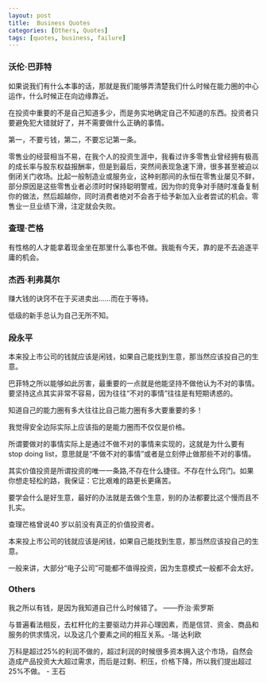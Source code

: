 ```yaml
---
layout: post
title:  Business Quotes
categories: [Others, Quotes]
tags: [quotes, business, failure]
---
```

### 沃伦·巴菲特

如果说我们有什么本事的话，那就是我们能够弄清楚我们什么时候在能力圈的中心运作，什么时候正在向边缘靠近。

在投资中重要的不是自己知道多少，而是务实地确定自己不知道的东西。投资者只要避免犯大错就好了，并不需要做什么正确的事情。

第一，不要亏钱，第二，不要忘记第一条。

零售业的经营相当不易，在我个人的投资生涯中，我看过许多零售业曾经拥有极高的成长率与股东权益报酬率，但是到最后，突然间表现急速下滑，很多甚至被迫以倒闭关门收场。比起一般制造业或服务业，这种剎那间的永恒在零售业屡见不鲜，部分原因是这些零售业者必须时时保持聪明警戒，因为你的竞争对手随时准备复制你的做法，然后超越你，同时消费者绝对不会吝于给予新加入业者尝试的机会。零售业一旦业绩下滑，注定就会失败。

### 查理·芒格

有性格的人才能拿着现金坐在那里什么事也不做。我能有今天，靠的是不去追逐平庸的机会。

### 杰西·利弗莫尔

赚大钱的诀窍不在于买进卖出……而在于等待。

低级的新手总认为自己无所不知。

### 段永平

本来投上市公司的钱就应该是闲钱，如果自己能找到生意，那当然应该投自己的生意。

巴菲特之所以能够如此厉害，最重要的一点就是他能坚持不做他认为不对的事情。要坚持这点其实非常不容易，因为往往“不对的事情”往往是有短期诱惑的。

知道自己的能力圈有多大往往比自己能力圈有多大要重要的多！

我觉得安全边际实际上应该指的是能力圈而不仅仅是价格。

所谓要做对的事情实际上是通过不做不对的事情来实现的，这就是为什么要有stop doing list，意思就是“不做不对的事情”或者是立刻停止做那些不对的事情。

其实价值投资是所谓投资的唯一一条路,不存在什么捷径。不存在什么窍门。如果你想走轻松的路，我保证：它比艰难的路更长更痛苦。

要学会什么是好生意，最好的办法就是去做个生意，别的办法都要比这个慢而且不扎实。

查理芒格曾说40 岁以前没有真正的价值投资者。

本来投上市公司的钱就应该是闲钱，如果自己能找到生意，那当然应该投自己的生意。

一般来讲，大部分“电子公司”可能都不值得投资，因为生意模式一般都不会太好。

### Others

我之所以有钱，是因为我知道自己什么时候错了。 ——乔治·索罗斯

与普遍看法相反，去杠杆化的主要驱动力并非心理因素，而是信贷、资金、商品和服务的供求情况，以及这几个要素之间的相互关系。-瑞·达利欧

万科是超过25%的利润不做的，超过利润的时候很多资本拥入这个市场，自然会造成产品投资大大超过需求，而后是过剩、积压，价格下降，所以我们提出超过25%不做。 - 王石

